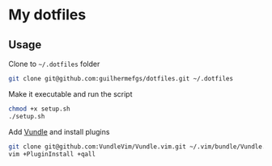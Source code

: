 # My dotfiles

## Usage

Clone to `~/.dotfiles` folder
```bash
git clone git@github.com:guilhermefgs/dotfiles.git ~/.dotfiles
```

Make it executable and run the script
```bash
chmod +x setup.sh
./setup.sh
```

Add [Vundle](https://github.com/VundleVim/Vundle.vim) and install plugins
```bash
git clone git@github.com:VundleVim/Vundle.vim.git ~/.vim/bundle/Vundle.vim
vim +PluginInstall +qall
```
